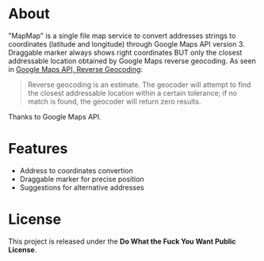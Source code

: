 About
=====

"MapMap" is a single file map service to convert addresses strings to coordinates (latitude and longitude) through Google Maps API version 3.
Draggable marker always shows right coordinates BUT only the closest addressable location obtained by Google Maps reverse geocoding. As seen in [Google Maps API, Reverse Geocoding](https://developers.google.com/maps/documentation/geocoding/#ReverseGeocoding "Google Maps API, Reverse Geocoding"):
> Reverse geocoding is an estimate. The geocoder will attempt to find the closest addressable location within a certain tolerance; if no match is found, the geocoder will return zero results.

Thanks to Google Maps API.

Features
========

* Address to coordinates convertion
* Draggable marker for precise position
* Suggestions for alternative addresses

License
=======
This project is released under the **Do What the Fuck You Want Public License**.
